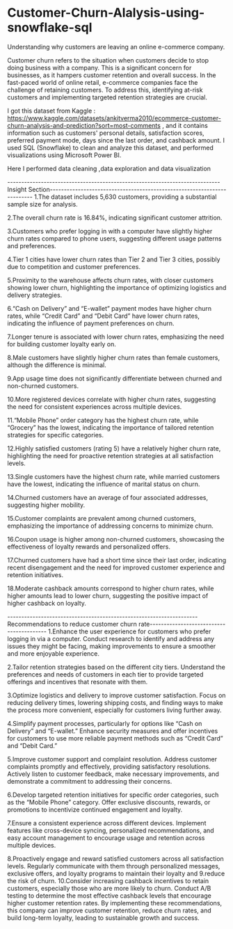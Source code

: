 # Customer-Churn-Alalysis-using-snowflake-sql
Understanding why customers are leaving an online e-commerce company.


Customer churn refers to the situation when customers decide to stop doing business with a company. This is a significant concern for businesses, as it hampers customer retention and overall success. In the fast-paced world of online retail, e-commerce companies face the challenge of retaining customers. To address this, identifying at-risk customers and implementing targeted retention strategies are crucial.

I got this dataset from Kaggle : https://www.kaggle.com/datasets/ankitverma2010/ecommerce-customer-churn-analysis-and-prediction?sort=most-comments  , and it contains information such as customers' personal details, satisfaction scores, preferred payment mode, days since the last order, and cashback amount. I used SQL (Snowflake) to clean and analyze this dataset, and performed visualizations using Microsoft Power BI. 


Here I performed data cleaning ,data exploration and data visualization

----------------------------------------------------------------------------Insight Section------------------------------------------------------------------------
1.The dataset includes 5,630 customers, providing a substantial sample size for analysis.

2.The overall churn rate is 16.84%, indicating significant customer attrition.

3.Customers who prefer logging in with a computer have slightly higher churn rates compared to phone users, suggesting different usage patterns and preferences.

4.Tier 1 cities have lower churn rates than Tier 2 and Tier 3 cities, possibly due to competition and customer preferences.

5.Proximity to the warehouse affects churn rates, with closer customers showing lower churn, highlighting the importance of optimizing logistics and delivery strategies.

6.“Cash on Delivery” and “E-wallet” payment modes have higher churn rates, while “Credit Card” and “Debit Card” have lower churn rates, indicating the influence of payment preferences on churn.

7.Longer tenure is associated with lower churn rates, emphasizing the need for building customer loyalty early on.

8.Male customers have slightly higher churn rates than female customers, although the difference is minimal.

9.App usage time does not significantly differentiate between churned and non-churned customers.

10.More registered devices correlate with higher churn rates, suggesting the need for consistent experiences across multiple devices.

11.“Mobile Phone” order category has the highest churn rate, while “Grocery” has the lowest, indicating the importance of tailored retention strategies for specific categories.

12.Highly satisfied customers (rating 5) have a relatively higher churn rate, highlighting the need for proactive retention strategies at all satisfaction levels.

13.Single customers have the highest churn rate, while married customers have the lowest, indicating the influence of marital status on churn.

14.Churned customers have an average of four associated addresses, suggesting higher mobility.

15.Customer complaints are prevalent among churned customers, emphasizing the importance of addressing concerns to minimize churn.

16.Coupon usage is higher among non-churned customers, showcasing the effectiveness of loyalty rewards and personalized offers.

17.Churned customers have had a short time since their last order, indicating recent disengagement and the need for improved customer experience and retention initiatives.

18.Moderate cashback amounts correspond to higher churn rates, while higher amounts lead to lower churn, suggesting the positive impact of higher cashback on loyalty.


--------------------------------------------------------------------Recommendations to reduce customer churn rate-----------------------------------------
1.Enhance the user experience for customers who prefer logging in via a computer. Conduct research to identify and address any issues they might be facing, making improvements to ensure a smoother and more enjoyable experience.

2.Tailor retention strategies based on the different city tiers. Understand the preferences and needs of customers in each tier to provide targeted offerings and incentives that resonate with them.

3.Optimize logistics and delivery to improve customer satisfaction. Focus on reducing delivery times, lowering shipping costs, and finding ways to make the process more convenient, especially for customers living further away.

4.Simplify payment processes, particularly for options like “Cash on Delivery” and “E-wallet.” Enhance security measures and offer incentives for customers to use more reliable payment methods such as “Credit Card” and “Debit Card.”

5.Improve customer support and complaint resolution. Address customer complaints promptly and effectively, providing satisfactory resolutions. Actively listen to customer feedback, make necessary improvements, and demonstrate a commitment to addressing their concerns.

6.Develop targeted retention initiatives for specific order categories, such as the “Mobile Phone” category. Offer exclusive discounts, rewards, or promotions to incentivize continued engagement and loyalty.

7.Ensure a consistent experience across different devices. Implement features like cross-device syncing, personalized recommendations, and easy account management to encourage usage and retention across multiple devices.

8.Proactively engage and reward satisfied customers across all satisfaction levels. Regularly communicate with them through personalized messages, exclusive offers, and loyalty programs to maintain their loyalty and 9.reduce the risk of churn.
10.Consider increasing cashback incentives to retain customers, especially those who are more likely to churn. Conduct A/B testing to determine the most effective cashback levels that encourage higher customer retention rates.
By implementing these recommendations, this company can improve customer retention, reduce churn rates, and build long-term loyalty, leading to sustainable growth and success.
